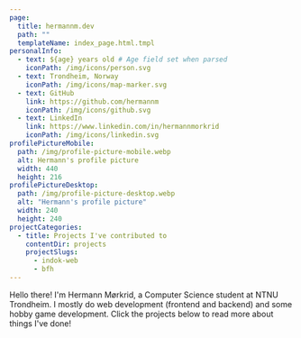 ```yaml
---
page:
  title: hermannm.dev
  path: ""
  templateName: index_page.html.tmpl
personalInfo:
  - text: ${age} years old # Age field set when parsed
    iconPath: /img/icons/person.svg
  - text: Trondheim, Norway
    iconPath: /img/icons/map-marker.svg
  - text: GitHub
    link: https://github.com/hermannm
    iconPath: /img/icons/github.svg
  - text: LinkedIn
    link: https://www.linkedin.com/in/hermannmorkrid
    iconPath: /img/icons/linkedin.svg
profilePictureMobile:
  path: /img/profile-picture-mobile.webp
  alt: Hermann's profile picture
  width: 440
  height: 216
profilePictureDesktop:
  path: /img/profile-picture-desktop.webp
  alt: "Hermann's profile picture"
  width: 240
  height: 240
projectCategories:
  - title: Projects I've contributed to
    contentDir: projects
    projectSlugs:
      - indok-web
      - bfh
---
```


Hello there! I'm Hermann Mørkrid, a Computer Science student at NTNU Trondheim. I mostly do web
development (frontend and backend) and some hobby game development. Click the projects below to read
more about things I've done!
